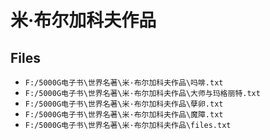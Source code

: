 # 米·布尔加科夫作品

## Files

- `F:/5000G电子书\世界名著\米·布尔加科夫作品\吗啡.txt`
- `F:/5000G电子书\世界名著\米·布尔加科夫作品\大师与玛格丽特.txt`
- `F:/5000G电子书\世界名著\米·布尔加科夫作品\孽卵.txt`
- `F:/5000G电子书\世界名著\米·布尔加科夫作品\魔障.txt`
- `F:/5000G电子书\世界名著\米·布尔加科夫作品\files.txt`
